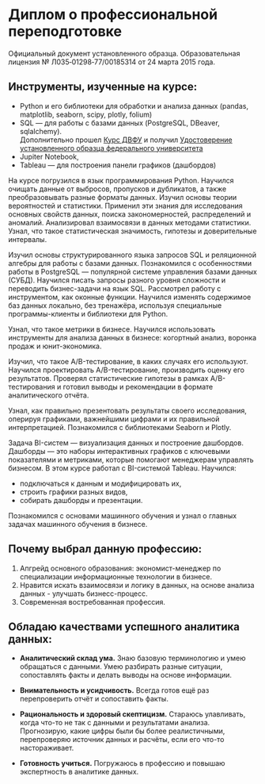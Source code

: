 # Диплом о профессиональной переподготовке

Официальный документ установленного образца. Образовательная лицензия № Л035‑01298‑77/00185314 от 24 марта 2015 года.

## Инструменты, изученные на курсе: 

- Python и его библиотеки для обработки и анализа данных (pandas, matplotlib, seaborn, scipy, plotly, folium)
- SQL — для работы с базами данных (PostgreSQL, DBeaver, sqlalchemy).  
Дополнительно прошел [Курс ДВФУ](https://sql-dvfu.tilda.ws/) и получил [Удостоверение установленного образца федерального университета](MyRepository-Yandex-Practicum/certificate_sql_far_eastern_federal_uversity)
- Jupiter Notebook, 
- Tableau — для построения панели графиков (дашбордов)

На курсе погрузился в язык программирования Python. Научился очищать данные от выбросов, пропусков и дубликатов, а также преобразовывать разные форматы данных. Изучил основы теории вероятностей и статистики. Применил эти знания для исследования основных свойств данных, поиска закономерностей, распределений и аномалий.  Анализировал взаимосвязи в данных методами статистики. Узнал, что такое статистическая значимость, гипотезы и доверительные интервалы.

Изучил основы структурированного языка запросов SQL и реляционной алгебры для работы с базами данных. Познакомился с особенностями работы в PostgreSQL — популярной системе управления базами данных (СУБД). Научился писать запросы разного уровня сложности и переводить бизнес-задачи на язык SQL. Рассмотрел работу с инструментом, как оконные функции. Научился изменять содержимое баз данных локально, без тренажёра, используя специальные программы-клиенты и библиотеки для Python.

Узнал, что такое метрики в бизнесе. Научился использовать инструменты для анализа данных в бизнесе: когортный анализ, воронка продаж и юнит-экономика.

Изучил, что такое A/B-тестирование, в каких случаях его используют. Научился проектировать A/B-тестирование, производить оценку его результатов. Проверял статистические гипотезы в рамках A/B-тестирования и готовил выводы и рекомендации в формате аналитического отчёта.

Узнал, как правильно презентовать результаты своего исследования, оперируя графиками, важнейшими цифрами и их правильной интерпретацией. Познакомился с библиотеками Seaborn и Plotly.

Задача BI-систем — визуализация данных и построение дашбордов. Дашборды — это наборы интерактивных графиков с ключевыми показателями и метриками, которые помогают менеджерам управлять бизнесом. В этом курсе работал с BI-системой Tableau. Научился:
- подключаться к данным и модифицировать их,
- строить графики разных видов,
- собирать дашборды и презентации.

Познакомился с основами машинного обучения и узнал о главных задачах машинного обучения в бизнесе.

## Почему выбрал данную профессию:

1. Апгрейд основного образования: экономист-менеджер по специализации информационные технологии в бизнесе. 
2. Нравится искать взаимосвязи и логику в данных, на основе анализа данных - улучшать бизнесс-процесс.
3. Современная востребованная профессия.

## Обладаю качествами успешного аналитика данных:

- **Аналитический склад ума.** Знаю базовую терминологию и умею обращаться с данными. Умею разбирать разные ситуации, сопоставлять факты и делать выводы на основе информации.

- **Внимательность и усидчивость.** Всегда готов ещё раз перепроверить отчёт и сопоставить факты.

- **Рациональность и здоровый скептицизм.** Стараюсь улавливать, когда что-то не так с данными и результатами анализа. Прогнозирую, какие цифры были бы более реалистичными, перепроверяю источник данных и расчёты, если его что-то настораживает.

- **Готовность учиться.** Погружаюсь в профессию и повышаю экспертность в аналитике данных.
